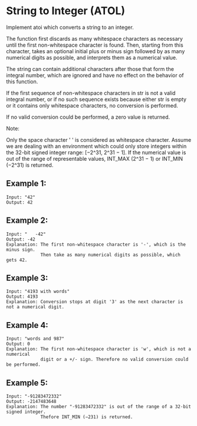 # String to Integer (ATOL)

Implement atoi which converts a string to an integer.

The function first discards as many whitespace characters as necessary until
the first non-whitespace character is found.
Then, starting from this character, takes an optional initial plus or minus
sign followed by as many numerical digits as possible,
and interprets them as a numerical value.

The string can contain additional characters after
those that form the integral number, which are ignored and have
no effect on the behavior of this function.

If the first sequence of non-whitespace characters in str is
not a valid integral number, or if no such sequence exists because either
str is empty or it contains only whitespace characters,
no conversion is performed.

If no valid conversion could be performed, a zero value is returned.

Note:

Only the space character ' ' is considered as whitespace character.
Assume we are dealing with an environment which could only store integers
within the 32-bit signed integer range: [−2^31, 2^31 − 1].
If the numerical value is out of the range of representable values,
INT_MAX (2^31 − 1) or INT_MIN (−2^31) is returned.

## Example 1:

```
Input: "42"
Output: 42
```

## Example 2:

```
Input: "   -42"
Output: -42
Explanation: The first non-whitespace character is '-', which is the minus sign.
             Then take as many numerical digits as possible, which gets 42.
```

## Example 3:

```
Input: "4193 with words"
Output: 4193
Explanation: Conversion stops at digit '3' as the next character is not a numerical digit.
```

## Example 4:

```
Input: "words and 987"
Output: 0
Explanation: The first non-whitespace character is 'w', which is not a numerical
             digit or a +/- sign. Therefore no valid conversion could be performed.
```

## Example 5:

```
Input: "-91283472332"
Output: -2147483648
Explanation: The number "-91283472332" is out of the range of a 32-bit signed integer.
             Thefore INT_MIN (−231) is returned.
```
